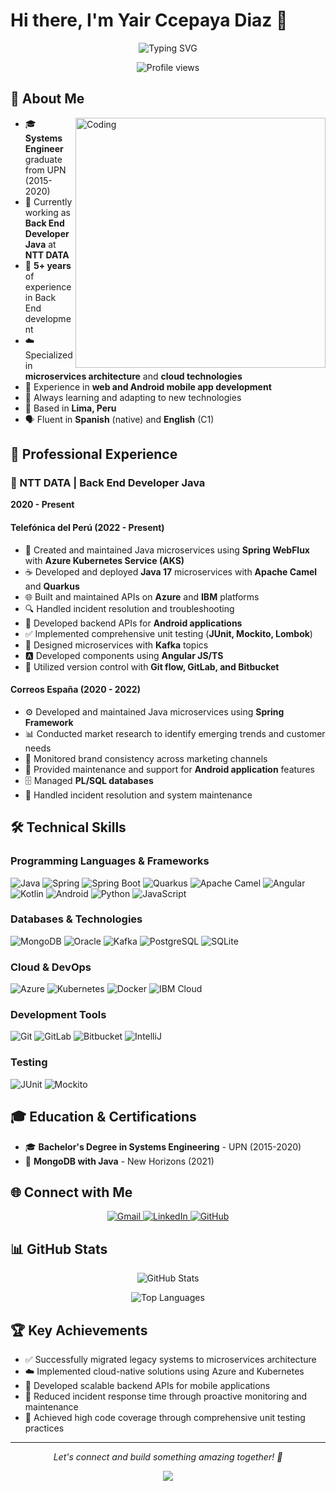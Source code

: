 # Hi there, I'm Yair Ccepaya Diaz 👋

<p align="center">
  <img src="https://readme-typing-svg.herokuapp.com?font=Time+New+Roman&color=%23C8BE25&size=25&center=true&vCenter=true&width=600&height=100&lines=Systems+Engineer;Back+End+Java+Developer;5%2B+Years+Experience;Microservices+Expert;Cloud+Technologies+Enthusiast;Always+learning+new+things" alt="Typing SVG" />
</p>

<p align="center">
  <img src="https://komarev.com/ghpvc/?username=yairccepaya&label=Profile%20views&color=0047AB&style=flat-square" alt="Profile views" />
</p>

## 🚀 About Me

<img align="right" alt="Coding" width="400" src="https://raw.githubusercontent.com/devSouvik/devSouvik/master/gif3.gif](https://cdn.dribbble.com/userupload/21500334/file/original-cbf92297277a77c2cf20b7f81358b1a5.gif">

- 🎓 **Systems Engineer** graduate from UPN (2015-2020)
- 💼 Currently working as **Back End Developer Java** at **NTT DATA**
- 🔧 **5+ years** of experience in Back End development
- ☁️ Specialized in **microservices architecture** and **cloud technologies**
- 📱 Experience in **web and Android mobile app development**
- 🌱 Always learning and adapting to new technologies
- 📍 Based in **Lima, Peru**
- 🗣️ Fluent in **Spanish** (native) and **English** (C1)

## 💼 Professional Experience

### 🏢 NTT DATA | Back End Developer Java
**2020 - Present**

#### Telefónica del Perú (2022 - Present)
- 🔧 Created and maintained Java microservices using **Spring WebFlux** with **Azure Kubernetes Service (AKS)**
- ☕ Developed and deployed **Java 17** microservices with **Apache Camel** and **Quarkus**
- 🌐 Built and maintained APIs on **Azure** and **IBM** platforms
- 🔍 Handled incident resolution and troubleshooting
- 📱 Developed backend APIs for **Android applications**
- ✅ Implemented comprehensive unit testing (**JUnit, Mockito, Lombok**)
- 📨 Designed microservices with **Kafka** topics
- 🅰️ Developed components using **Angular JS/TS**
- 📝 Utilized version control with **Git flow, GitLab, and Bitbucket**

#### Correos España (2020 - 2022)
- ⚙️ Developed and maintained Java microservices using **Spring Framework**
- 📊 Conducted market research to identify emerging trends and customer needs
- 🎨 Monitored brand consistency across marketing channels
- 📱 Provided maintenance and support for **Android application** features
- 🗄️ Managed **PL/SQL databases**
- 🔧 Handled incident resolution and system maintenance

## 🛠️ Technical Skills

### Programming Languages & Frameworks
<p align="left">
  <img src="https://img.shields.io/badge/Java-ED8B00?style=for-the-badge&logo=java&logoColor=white" alt="Java"/>
  <img src="https://img.shields.io/badge/Spring-6DB33F?style=for-the-badge&logo=spring&logoColor=white" alt="Spring"/>
  <img src="https://img.shields.io/badge/Spring_Boot-F2F4F9?style=for-the-badge&logo=spring-boot" alt="Spring Boot"/>
  <img src="https://img.shields.io/badge/Quarkus-000000?style=for-the-badge&logo=quarkus&logoColor=white" alt="Quarkus"/>
  <img src="https://img.shields.io/badge/Apache_Camel-28A745?style=for-the-badge&logo=apache-camel&logoColor=white" alt="Apache Camel"/>
  <img src="https://img.shields.io/badge/Angular-DD0031?style=for-the-badge&logo=angular&logoColor=white" alt="Angular"/>
  <img src="https://img.shields.io/badge/Kotlin-0095D5?style=for-the-badge&logo=kotlin&logoColor=white" alt="Kotlin"/>
  <img src="https://img.shields.io/badge/Android-3DDC84?style=for-the-badge&logo=android&logoColor=white" alt="Android"/>
  <img src="https://img.shields.io/badge/Python-3776AB?style=for-the-badge&logo=python&logoColor=white" alt="Python"/>
  <img src="https://img.shields.io/badge/JavaScript-F7DF1E?style=for-the-badge&logo=javascript&logoColor=black" alt="JavaScript"/>

</p>

### Databases & Technologies
<p align="left">
  
  <img src="https://img.shields.io/badge/MongoDB-4EA94B?style=for-the-badge&logo=mongodb&logoColor=white" alt="MongoDB"/>
  <img src="https://img.shields.io/badge/Oracle-F80000?style=for-the-badge&logo=oracle&logoColor=black" alt="Oracle"/>
  <img src="https://img.shields.io/badge/Apache_Kafka-231F20?style=for-the-badge&logo=apache-kafka&logoColor=white" alt="Kafka"/>
  <img src="https://img.shields.io/badge/PostgreSQL-316192?style=for-the-badge&logo=postgresql&logoColor=white" alt="PostgreSQL"/>
  <img src="https://img.shields.io/badge/SQLite-07405E?style=for-the-badge&logo=sqlite&logoColor=white" alt="SQLite"/>
</p>

### Cloud & DevOps
<p align="left">
  <img src="https://img.shields.io/badge/Microsoft_Azure-0089D0?style=for-the-badge&logo=microsoft-azure&logoColor=white" alt="Azure"/>
  <img src="https://img.shields.io/badge/Kubernetes-326CE5?style=for-the-badge&logo=kubernetes&logoColor=white" alt="Kubernetes"/>
  <img src="https://img.shields.io/badge/Docker-2CA5E0?style=for-the-badge&logo=docker&logoColor=white" alt="Docker"/>
  <img src="https://img.shields.io/badge/IBM_Cloud-1261FE?style=for-the-badge&logo=IBM&logoColor=white" alt="IBM Cloud"/>
</p>

### Development Tools
<p align="left">
  <img src="https://img.shields.io/badge/Git-F05032?style=for-the-badge&logo=git&logoColor=white" alt="Git"/>
  <img src="https://img.shields.io/badge/GitLab-330F63?style=for-the-badge&logo=gitlab&logoColor=white" alt="GitLab"/>
  <img src="https://img.shields.io/badge/Bitbucket-0747a6?style=for-the-badge&logo=bitbucket&logoColor=white" alt="Bitbucket"/>
  <img src="https://img.shields.io/badge/IntelliJ_IDEA-000000.svg?style=for-the-badge&logo=intellij-idea&logoColor=white" alt="IntelliJ"/>
</p>

### Testing
<p align="left">
  <img src="https://img.shields.io/badge/Junit5-25A162?style=for-the-badge&logo=junit5&logoColor=white" alt="JUnit"/>
  <img src="https://img.shields.io/badge/Mockito-78A641?style=for-the-badge" alt="Mockito"/>
</p>

## 🎓 Education & Certifications

- 🎓 **Bachelor's Degree in Systems Engineering** - UPN (2015-2020)
- 📜 **MongoDB with Java** - New Horizons (2021)

## 🌐 Connect with Me

<p align="center">
  <a href="mailto:yalucepa@gmail.com">
    <img src="https://img.shields.io/badge/Gmail-D14836?style=for-the-badge&logo=gmail&logoColor=white" alt="Gmail"/>
  </a>
  <a href="https://linkedin.com/in/yair-ccepaya-diaz-8b976220b/">
    <img src="https://img.shields.io/badge/LinkedIn-0077B5?style=for-the-badge&logo=linkedin&logoColor=white" alt="LinkedIn"/>
  </a>
  <a href="https://github.com/yairccepaya">
    <img src="https://img.shields.io/badge/GitHub-100000?style=for-the-badge&logo=github&logoColor=white" alt="GitHub"/>
  </a>
</p>

## 📊 GitHub Stats

<p align="center">
  <img src="https://github-readme-stats.vercel.app/api?username=yalucepadi&show_icons=true&theme=radical" alt="GitHub Stats" />
</p>

<p align="center">
  <img src="https://github-readme-stats.vercel.app/api/top-langs/?username=yalucepadi&layout=compact&theme=radical" alt="Top Languages" />
</p>

## 🏆 Key Achievements

- ✅ Successfully migrated legacy systems to microservices architecture
- ☁️ Implemented cloud-native solutions using Azure and Kubernetes
- 📱 Developed scalable backend APIs for mobile applications
- 🔧 Reduced incident response time through proactive monitoring and maintenance
- 🧪 Achieved high code coverage through comprehensive unit testing practices

---

<p align="center">
  <i>Let's connect and build something amazing together! 🚀</i>
</p>

<p align="center">
  <img src="https://capsule-render.vercel.app/api?type=waving&color=gradient&height=100&section=footer"/>
</p>
